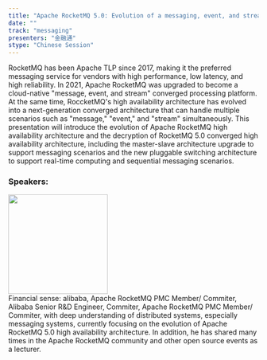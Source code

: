 ```yaml
---
title: "Apache RocketMQ 5.0: Evolution of a messaging, event, and stream converged high availability architecture"
date: "" 
track: "messaging"
presenters: "金融通"
stype: "Chinese Session"
---
```

RocketMQ has been Apache TLP since 2017, making it the preferred messaging service for vendors with high performance, low latency, and high reliability. In 2021, Apache RocketMQ was upgraded to become a cloud-native "message, event, and stream" converged processing platform. At the same time, RoccketMQ's high availability architecture has evolved into a next-generation converged architecture that can handle multiple scenarios such as "message," "event," and "stream" simultaneously. This presentation will introduce the evolution of Apache RocketMQ high availability architecture and the decryption of RocketMQ 5.0 converged high availability architecture, including the master-slave architecture upgrade to support messaging scenarios and the new pluggable switching architecture to support real-time computing and sequential messaging scenarios.
 ### Speakers: 
 <img src="images/speaker/1052.png" width="200" /><br>Financial sense: alibaba, Apache RocketMQ PMC Member/ Commiter, Alibaba Senior R&D Engineer, Commiter, Apache RocketMQ PMC Member/ Commiter, with deep understanding of distributed systems, especially messaging systems, currently focusing on the evolution of Apache RocketMQ 5.0 high availability architecture. In addition, he has shared many times in the Apache RocketMQ community and other open source events as a lecturer.
 